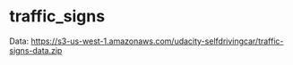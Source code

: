 # traffic_signs

Data: https://s3-us-west-1.amazonaws.com/udacity-selfdrivingcar/traffic-signs-data.zip